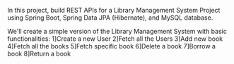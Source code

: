 In this project, build REST APIs for a Library Management System Project using Spring Boot, Spring Data JPA (Hibernate), and MySQL database.

We'll create a simple version of the Library Management System with basic functionalities:
1]Create a new User
2]Fetch all the Users
3]Add new book
4]Fetch all the books
5]Fetch specific book
6]Delete a book
7]Borrow a book
8]Return a book
